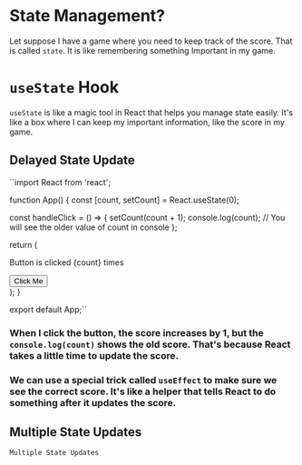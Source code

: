 # State Management?
Let suppose I have a game where you need to keep track of the score.
That is called `state`. It is like remembering something Important in my game.

# `useState` Hook
`useState` is like a magic tool in React that helps you manage state easily. It's like a box where I can keep my important information, like the score in my game.

## Delayed State Update
``import React from 'react';

function App() {
  const [count, setCount] = React.useState(0);

  const handleClick = () => {
    setCount(count + 1);
    console.log(count); // You will see the older value of count in console
  };

  return (
    <div>
      <p>Button is clicked {count} times</p>
      <button onClick={handleClick}>Click Me</button>
    </div>
  );
}

export default App;``

### When I click the button, the score increases by 1, but the `console.log(count)` shows the old score. That's because React takes a little time to update the score.

### We can use a special trick called `useEffect` to make sure we see the correct score. It's like a helper that tells React to do something after it updates the score.

## Multiple State Updates
``
Multiple State Updates
``